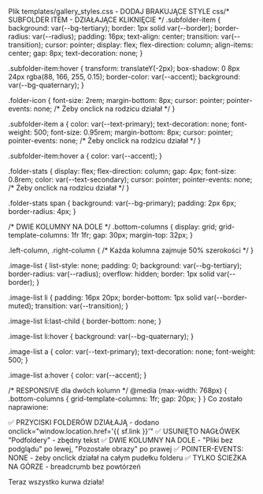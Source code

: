 Plik templates/gallery_styles.css - DODAJ BRAKUJĄCE STYLE
css/* SUBFOLDER ITEM - DZIAŁAJĄCE KLIKNIĘCIE */
.subfolder-item {
  background: var(--bg-tertiary);
  border: 1px solid var(--border);
  border-radius: var(--radius);
  padding: 16px;
  text-align: center;
  transition: var(--transition);
  cursor: pointer;
  display: flex;
  flex-direction: column;
  align-items: center;
  gap: 8px;
  text-decoration: none;
}

.subfolder-item:hover {
  transform: translateY(-2px);
  box-shadow: 0 8px 24px rgba(88, 166, 255, 0.15);
  border-color: var(--accent);
  background: var(--bg-quaternary);
}

.folder-icon {
  font-size: 2rem;
  margin-bottom: 8px;
  cursor: pointer;
  pointer-events: none; /* Żeby onclick na rodzicu działał */
}

.subfolder-item a {
  color: var(--text-primary);
  text-decoration: none;
  font-weight: 500;
  font-size: 0.95rem;
  margin-bottom: 8px;
  cursor: pointer;
  pointer-events: none; /* Żeby onclick na rodzicu działał */
}

.subfolder-item:hover a {
  color: var(--accent);
}

.folder-stats {
  display: flex;
  flex-direction: column;
  gap: 4px;
  font-size: 0.8rem;
  color: var(--text-secondary);
  cursor: pointer;
  pointer-events: none; /* Żeby onclick na rodzicu działał */
}

.folder-stats span {
  background: var(--bg-primary);
  padding: 2px 6px;
  border-radius: 4px;
}

/* DWIE KOLUMNY NA DOLE */
.bottom-columns {
  display: grid;
  grid-template-columns: 1fr 1fr;
  gap: 30px;
  margin-top: 32px;
}

.left-column,
.right-column {
  /* Każda kolumna zajmuje 50% szerokości */
}

.image-list {
  list-style: none;
  padding: 0;
  background: var(--bg-tertiary);
  border-radius: var(--radius);
  overflow: hidden;
  border: 1px solid var(--border);
}

.image-list li {
  padding: 16px 20px;
  border-bottom: 1px solid var(--border-muted);
  transition: var(--transition);
}

.image-list li:last-child {
  border-bottom: none;
}

.image-list li:hover {
  background: var(--bg-quaternary);
}

.image-list a {
  color: var(--text-primary);
  text-decoration: none;
  font-weight: 500;
}

.image-list a:hover {
  color: var(--accent);
}

/* RESPONSIVE dla dwóch kolumn */
@media (max-width: 768px) {
  .bottom-columns {
    grid-template-columns: 1fr;
    gap: 20px;
  }
}
Co zostało naprawione:

✅ PRZYCISKI FOLDERÓW DZIAŁAJĄ - dodano onclick="window.location.href='{{ sf.link }}'"
✅ USUNIĘTO NAGŁÓWEK "Podfoldery" - zbędny tekst
✅ DWIE KOLUMNY NA DOLE - "Pliki bez podglądu" po lewej, "Pozostałe obrazy" po prawej
✅ POINTER-EVENTS: NONE - żeby onclick działał na całym pudełku folderu
✅ TYLKO ŚCIEŻKA NA GÓRZE - breadcrumb bez powtórzeń

Teraz wszystko kurwa działa!